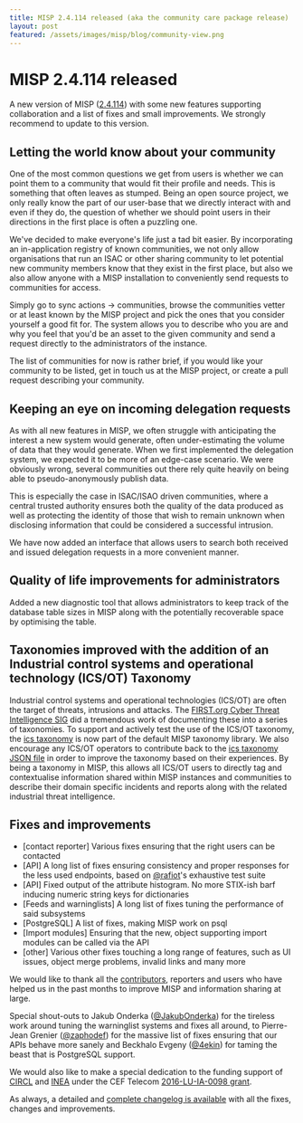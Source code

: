 ```yaml
---
title: MISP 2.4.114 released (aka the community care package release)
layout: post
featured: /assets/images/misp/blog/community-view.png
---
```



# MISP 2.4.114 released

A new version of MISP ([2.4.114](https://github.com/MISP/MISP/tree/v2.4.114)) with some new features supporting collaboration and a list of fixes and small improvements. We strongly recommend to update to this version.

## Letting the world know about your community

One of the most common questions we get from users is whether we can point them to a community that would fit their profile and needs. This is something that often leaves as stumped. Being an open source project, we only really know the part of our user-base that we directly interact with and even if they do, the question of whether we should point users in their directions in the first place is often a puzzling one.

We've decided to make everyone's life just a tad bit easier. By incorporating an in-application registry of known communities, we not only allow organisations that run an ISAC or other sharing community to let potential new community members know that they exist in the first place, but also we also allow anyone with a MISP installation to conveniently send requests to communities for access.

Simply go to sync actions -> communities, browse the communities vetter or at least known by the MISP project and pick the ones that you consider yourself a good fit for. The system allows you to describe who you are and why you feel that you'd be an asset to the given community and send a request directly to the administrators of the instance.

The list of communities for now is rather brief, if you would like your community to be listed, get in touch us at the MISP project, or create a pull request describing your community.

## Keeping an eye on incoming delegation requests

As with all new features in MISP, we often struggle with anticipating the interest a new system would generate, often under-estimating the volume of data that they would generate. When we first implemented the delegation system, we expected it to be more of an edge-case scenario. We were obviously wrong, several communities out there rely quite heavily on being able to pseudo-anonymously publish data.

This is especially the case in ISAC/ISAO driven communities, where a central trusted authority ensures both the quality of the data produced as well as protecting the identity of those that wish to remain unknown when disclosing information that could be considered a successful intrusion.

We have now added an interface that allows users to search both received and issued delegation requests in a more convenient manner.

## Quality of life improvements for administrators

Added a new diagnostic tool that allows administrators to keep track of the database table sizes in MISP along with the potentially recoverable space by optimising the table.

## Taxonomies improved with the addition of an Industrial control systems and operational technology (ICS/OT) Taxonomy

Industrial control systems and operational technologies (ICS/OT) are often the target of threats, intrusions and attacks. The [FIRST.org Cyber Threat Intelligence SIG](https://www.first.org/global/sigs/cti/) did a tremendous work of documenting these into a series of taxonomies. To support and actively test the use of the ICS/OT taxonomy, the [ics taxonomy](https://www.misp-project.org/taxonomies.html#_ics) is now part of the default MISP taxonomy library. We also encourage any ICS/OT operators to contribute back to the [ics taxonomy JSON file](https://github.com/MISP/misp-taxonomies/blob/master/ics/machinetag.json) in order to improve the taxonomy based on their experiences. By being a taxonomy in MISP, this allows all ICS/OT users to directly tag and contextualise information shared within MISP instances and communities to describe their domain specific incidents and reports along with the related industrial threat intelligence.

## Fixes and improvements

- [contact reporter] Various fixes ensuring that the right users can be contacted
- [API] A long list of fixes ensuring consistency and proper responses for the less used endpoints, based on [@rafiot](https://github.com/rafiot/)'s exhaustive test suite
- [API] Fixed output of the attribute histogram. No more STIX-ish barf inducing numeric string keys for dictionaries
- [Feeds and warninglists] A long list of fixes tuning the performance of said subsystems
- [PostgreSQL] A list of fixes, making MISP work on psql
- [Import modules] Ensuring that the new, object supporting import modules can be called via the API
- [other] Various other fixes touching a long range of features, such as UI issues, object merge problems, invalid links and many more

We would like to thank all the [contributors](/contributors), reporters and users who have helped us in the past months to improve MISP and information sharing at large.

Special shout-outs to Jakub Onderka ([@JakubOnderka](https://github.com/JakubOnderka)) for the tireless work around tuning the warninglist systems and fixes all around, to Pierre-Jean Grenier ([@zaphodef](https://github.com/zaphodef)) for the massive list of fixes ensuring that our APIs behave more sanely and Beckhalo Evgeny ([@4ekin](https://github.com/4ekin)) for taming the beast that is PostgreSQL support.

We would also like to make a special dedication to the funding support of [CIRCL](https://twitter.com/circl_lu) and [INEA](https://twitter.com/inea_eu) under the CEF Telecom [2016-LU-IA-0098 grant](https://ec.europa.eu/inea/sites/inea/files/cef_telecom_supported_actions_november_2018.pdf).

As always, a detailed and [complete changelog is available](https://www.misp-project.org/Changelog.txt) with all the fixes, changes and improvements.

